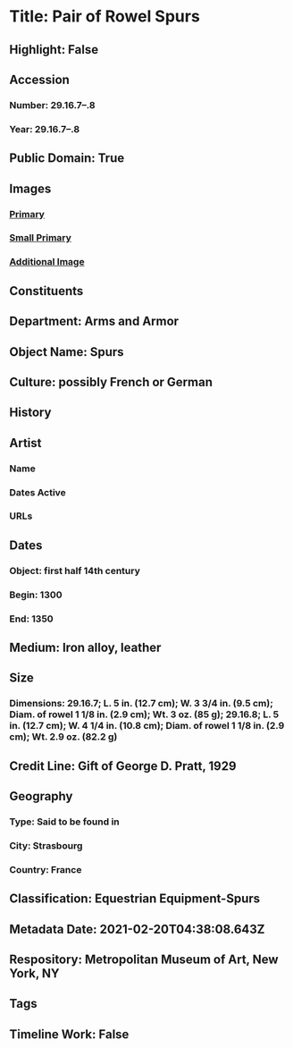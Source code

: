 # Title: Pair of Rowel Spurs
## Highlight: False
## Accession
### Number: 29.16.7–.8
### Year: 29.16.7–.8
## Public Domain: True
## Images
### [Primary](https://images.metmuseum.org/CRDImages/aa/original/LC-29_16_7_8-001.jpg)
### [Small Primary](https://images.metmuseum.org/CRDImages/aa/web-large/LC-29_16_7_8-001.jpg)
### [Additional Image](https://images.metmuseum.org/CRDImages/aa/original/LC-29_16_7_8-002.jpg)
## Constituents
## Department: Arms and Armor
## Object Name: Spurs
## Culture: possibly French or German
## History
## Artist
### Name
### Dates Active
### URLs
## Dates
### Object: first half 14th century
### Begin: 1300
### End: 1350
## Medium: Iron alloy, leather
## Size
### Dimensions: 29.16.7; L. 5 in. (12.7 cm); W. 3 3/4 in. (9.5 cm); Diam. of rowel 1 1/8 in. (2.9 cm); Wt. 3 oz. (85 g); 29.16.8; L. 5 in. (12.7 cm); W. 4 1/4 in. (10.8 cm); Diam. of rowel 1 1/8 in. (2.9 cm); Wt. 2.9 oz. (82.2 g)
## Credit Line: Gift of George D. Pratt, 1929
## Geography
### Type: Said to be found in
### City: Strasbourg
### Country: France
## Classification: Equestrian Equipment-Spurs
## Metadata Date: 2021-02-20T04:38:08.643Z
## Respository: Metropolitan Museum of Art, New York, NY
## Tags
## Timeline Work: False